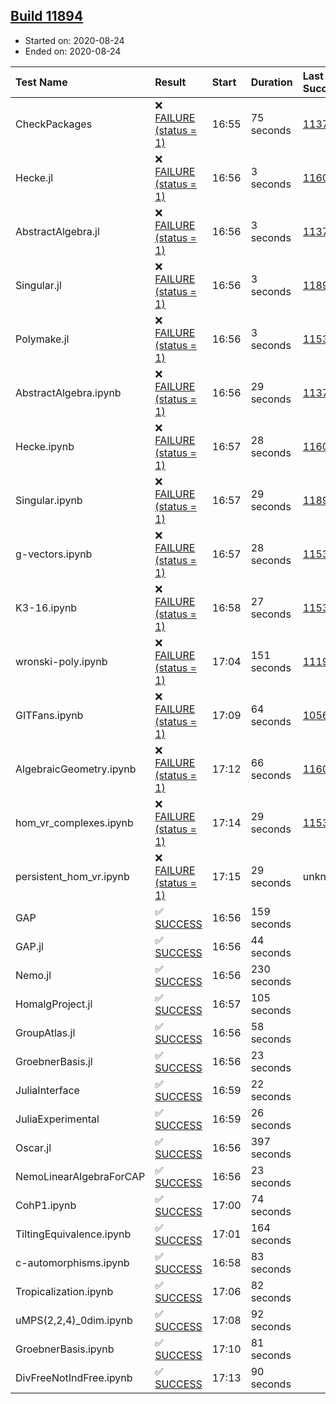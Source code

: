 ## [Build 11894](https://oscarci.mathematik.uni-kl.de/job/oscar/11894/)

* Started on: 2020-08-24
* Ended on: 2020-08-24

| Test Name    | Result | Start | Duration | Last Success | First Failure |
|:-------------|:-------|:------|:---------|:-------------|:--------------|
| CheckPackages | ❌ [FAILURE (status = 1)](https://oscarci.mathematik.uni-kl.de/job/oscar/11894/artifact/logs/build-11894/CheckPackages.log) | 16:55 | 75 seconds | [11376](https://oscarci.mathematik.uni-kl.de/job/oscar/11376/) | [11377](https://oscarci.mathematik.uni-kl.de/job/oscar/11377/) |
| Hecke.jl | ❌ [FAILURE (status = 1)](https://oscarci.mathematik.uni-kl.de/job/oscar/11894/artifact/logs/build-11894/Hecke.jl.log) | 16:56 | 3 seconds | [11602](https://oscarci.mathematik.uni-kl.de/job/oscar/11602/) | [11603](https://oscarci.mathematik.uni-kl.de/job/oscar/11603/) |
| AbstractAlgebra.jl | ❌ [FAILURE (status = 1)](https://oscarci.mathematik.uni-kl.de/job/oscar/11894/artifact/logs/build-11894/AbstractAlgebra.jl.log) | 16:56 | 3 seconds | [11376](https://oscarci.mathematik.uni-kl.de/job/oscar/11376/) | [11377](https://oscarci.mathematik.uni-kl.de/job/oscar/11377/) |
| Singular.jl | ❌ [FAILURE (status = 1)](https://oscarci.mathematik.uni-kl.de/job/oscar/11894/artifact/logs/build-11894/Singular.jl.log) | 16:56 | 3 seconds | [11893](https://oscarci.mathematik.uni-kl.de/job/oscar/11893/) | [11894](https://oscarci.mathematik.uni-kl.de/job/oscar/11894/) |
| Polymake.jl | ❌ [FAILURE (status = 1)](https://oscarci.mathematik.uni-kl.de/job/oscar/11894/artifact/logs/build-11894/Polymake.jl.log) | 16:56 | 3 seconds | [11532](https://oscarci.mathematik.uni-kl.de/job/oscar/11532/) | [11533](https://oscarci.mathematik.uni-kl.de/job/oscar/11533/) |
| AbstractAlgebra.ipynb | ❌ [FAILURE (status = 1)](https://oscarci.mathematik.uni-kl.de/job/oscar/11894/artifact/logs/build-11894/AbstractAlgebra.ipynb.log) | 16:56 | 29 seconds | [11376](https://oscarci.mathematik.uni-kl.de/job/oscar/11376/) | [11377](https://oscarci.mathematik.uni-kl.de/job/oscar/11377/) |
| Hecke.ipynb | ❌ [FAILURE (status = 1)](https://oscarci.mathematik.uni-kl.de/job/oscar/11894/artifact/logs/build-11894/Hecke.ipynb.log) | 16:57 | 28 seconds | [11602](https://oscarci.mathematik.uni-kl.de/job/oscar/11602/) | [11603](https://oscarci.mathematik.uni-kl.de/job/oscar/11603/) |
| Singular.ipynb | ❌ [FAILURE (status = 1)](https://oscarci.mathematik.uni-kl.de/job/oscar/11894/artifact/logs/build-11894/Singular.ipynb.log) | 16:57 | 29 seconds | [11893](https://oscarci.mathematik.uni-kl.de/job/oscar/11893/) | [11894](https://oscarci.mathematik.uni-kl.de/job/oscar/11894/) |
| g-vectors.ipynb | ❌ [FAILURE (status = 1)](https://oscarci.mathematik.uni-kl.de/job/oscar/11894/artifact/logs/build-11894/g-vectors.ipynb.log) | 16:57 | 28 seconds | [11532](https://oscarci.mathematik.uni-kl.de/job/oscar/11532/) | [11533](https://oscarci.mathematik.uni-kl.de/job/oscar/11533/) |
| K3-16.ipynb | ❌ [FAILURE (status = 1)](https://oscarci.mathematik.uni-kl.de/job/oscar/11894/artifact/logs/build-11894/K3-16.ipynb.log) | 16:58 | 27 seconds | [11532](https://oscarci.mathematik.uni-kl.de/job/oscar/11532/) | [11533](https://oscarci.mathematik.uni-kl.de/job/oscar/11533/) |
| wronski-poly.ipynb | ❌ [FAILURE (status = 1)](https://oscarci.mathematik.uni-kl.de/job/oscar/11894/artifact/logs/build-11894/wronski-poly.ipynb.log) | 17:04 | 151 seconds | [11192](https://oscarci.mathematik.uni-kl.de/job/oscar/11192/) | [11193](https://oscarci.mathematik.uni-kl.de/job/oscar/11193/) |
| GITFans.ipynb | ❌ [FAILURE (status = 1)](https://oscarci.mathematik.uni-kl.de/job/oscar/11894/artifact/logs/build-11894/GITFans.ipynb.log) | 17:09 | 64 seconds | [10566](https://oscarci.mathematik.uni-kl.de/job/oscar/10566/) | [10567](https://oscarci.mathematik.uni-kl.de/job/oscar/10567/) |
| AlgebraicGeometry.ipynb | ❌ [FAILURE (status = 1)](https://oscarci.mathematik.uni-kl.de/job/oscar/11894/artifact/logs/build-11894/AlgebraicGeometry.ipynb.log) | 17:12 | 66 seconds | [11602](https://oscarci.mathematik.uni-kl.de/job/oscar/11602/) | [11603](https://oscarci.mathematik.uni-kl.de/job/oscar/11603/) |
| hom_vr_complexes.ipynb | ❌ [FAILURE (status = 1)](https://oscarci.mathematik.uni-kl.de/job/oscar/11894/artifact/logs/build-11894/hom_vr_complexes.ipynb.log) | 17:14 | 29 seconds | [11532](https://oscarci.mathematik.uni-kl.de/job/oscar/11532/) | [11533](https://oscarci.mathematik.uni-kl.de/job/oscar/11533/) |
| persistent_hom_vr.ipynb | ❌ [FAILURE (status = 1)](https://oscarci.mathematik.uni-kl.de/job/oscar/11894/artifact/logs/build-11894/persistent_hom_vr.ipynb.log) | 17:15 | 29 seconds | unknown | unknown |
| GAP | ✅ [SUCCESS](https://oscarci.mathematik.uni-kl.de/job/oscar/11894/artifact/logs/build-11894/GAP.log) | 16:56 | 159 seconds |  |  |
| GAP.jl | ✅ [SUCCESS](https://oscarci.mathematik.uni-kl.de/job/oscar/11894/artifact/logs/build-11894/GAP.jl.log) | 16:56 | 44 seconds |  |  |
| Nemo.jl | ✅ [SUCCESS](https://oscarci.mathematik.uni-kl.de/job/oscar/11894/artifact/logs/build-11894/Nemo.jl.log) | 16:56 | 230 seconds |  |  |
| HomalgProject.jl | ✅ [SUCCESS](https://oscarci.mathematik.uni-kl.de/job/oscar/11894/artifact/logs/build-11894/HomalgProject.jl.log) | 16:57 | 105 seconds |  |  |
| GroupAtlas.jl | ✅ [SUCCESS](https://oscarci.mathematik.uni-kl.de/job/oscar/11894/artifact/logs/build-11894/GroupAtlas.jl.log) | 16:56 | 58 seconds |  |  |
| GroebnerBasis.jl | ✅ [SUCCESS](https://oscarci.mathematik.uni-kl.de/job/oscar/11894/artifact/logs/build-11894/GroebnerBasis.jl.log) | 16:56 | 23 seconds |  |  |
| JuliaInterface | ✅ [SUCCESS](https://oscarci.mathematik.uni-kl.de/job/oscar/11894/artifact/logs/build-11894/JuliaInterface.log) | 16:59 | 22 seconds |  |  |
| JuliaExperimental | ✅ [SUCCESS](https://oscarci.mathematik.uni-kl.de/job/oscar/11894/artifact/logs/build-11894/JuliaExperimental.log) | 16:59 | 26 seconds |  |  |
| Oscar.jl | ✅ [SUCCESS](https://oscarci.mathematik.uni-kl.de/job/oscar/11894/artifact/logs/build-11894/Oscar.jl.log) | 16:56 | 397 seconds |  |  |
| NemoLinearAlgebraForCAP | ✅ [SUCCESS](https://oscarci.mathematik.uni-kl.de/job/oscar/11894/artifact/logs/build-11894/NemoLinearAlgebraForCAP.log) | 16:56 | 23 seconds |  |  |
| CohP1.ipynb | ✅ [SUCCESS](https://oscarci.mathematik.uni-kl.de/job/oscar/11894/artifact/logs/build-11894/CohP1.ipynb.log) | 17:00 | 74 seconds |  |  |
| TiltingEquivalence.ipynb | ✅ [SUCCESS](https://oscarci.mathematik.uni-kl.de/job/oscar/11894/artifact/logs/build-11894/TiltingEquivalence.ipynb.log) | 17:01 | 164 seconds |  |  |
| c-automorphisms.ipynb | ✅ [SUCCESS](https://oscarci.mathematik.uni-kl.de/job/oscar/11894/artifact/logs/build-11894/c-automorphisms.ipynb.log) | 16:58 | 83 seconds |  |  |
| Tropicalization.ipynb | ✅ [SUCCESS](https://oscarci.mathematik.uni-kl.de/job/oscar/11894/artifact/logs/build-11894/Tropicalization.ipynb.log) | 17:06 | 82 seconds |  |  |
| uMPS(2,2,4)_0dim.ipynb | ✅ [SUCCESS](https://oscarci.mathematik.uni-kl.de/job/oscar/11894/artifact/logs/build-11894/uMPS-2-2-4-_0dim.ipynb.log) | 17:08 | 92 seconds |  |  |
| GroebnerBasis.ipynb | ✅ [SUCCESS](https://oscarci.mathematik.uni-kl.de/job/oscar/11894/artifact/logs/build-11894/GroebnerBasis.ipynb.log) | 17:10 | 81 seconds |  |  |
| DivFreeNotIndFree.ipynb | ✅ [SUCCESS](https://oscarci.mathematik.uni-kl.de/job/oscar/11894/artifact/logs/build-11894/DivFreeNotIndFree.ipynb.log) | 17:13 | 90 seconds |  |  |
